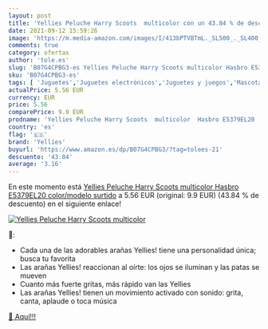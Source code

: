 ```yaml
---
layout: post
title: 'Yellies Peluche Harry Scoots  multicolor con un 43.84 % de descuento'
date: 2021-09-12 15:59:26
image: 'https://m.media-amazon.com/images/I/413bPTVBTmL._SL500_._SL400_.jpg'
comments: true
category: ofertas
author: 'tole.es'
slug: 'B07G4CPBG3-es Yellies Peluche Harry Scoots multicolor Hasbro E5379EL20...'
sku: 'B07G4CPBG3-es'
tags: [ 'Juguetes','Juguetes electrónicos','Juguetes y juegos','Mascotas electrónicas','hasbro','peluche','yellies', ]
actualPrice: 5.56 EUR
currency: EUR
price: 5.56
comparePrice: 9.9 EUR
prodname: 'Yellies Peluche Harry Scoots  multicolor  Hasbro E5379EL20    color/modelo surtido'
country: 'es'
flag: '🇪🇸'
brand: 'Yellies'
buyurl: 'https://www.amazon.es/dp/B07G4CPBG3/?tag=tolees-21'
descuento: '43.84'
average: '3.16'
---
```


En este momento está [Yellies Peluche Harry Scoots  multicolor  Hasbro E5379EL20    color/modelo surtido](https://www.amazon.es/dp/B07G4CPBG3/?tag=tolees-21) a 5.56 EUR (original: 9.9 EUR) (43.84 %  de descuento) en el siguiente enlace!

[![Yellies Peluche Harry Scoots  multicolor](https://m.media-amazon.com/images/I/413bPTVBTmL._SL500_._SL400_.jpg)](https://www.amazon.es/dp/B07G4CPBG3/?tag=tolees-21)

🔎:

- Cada una de las adorables arañas Yellies! tiene una personalidad única; busca tu favorita
- Las arañas Yellies! reaccionan al oírte: los ojos se iluminan y las patas se mueven
- Cuanto más fuerte gritas, más rápido van las Yellies
- Las arañas Yellies! tienen un movimiento activado con sonido: grita, canta, aplaude o toca música

[🛒 Aquí!!!](https://www.amazon.es/dp/B07G4CPBG3/?tag=tolees-21)
